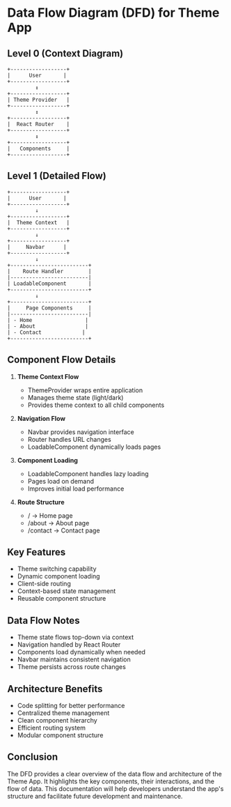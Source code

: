 # Data Flow Diagram (DFD) for Theme App

## Level 0 (Context Diagram)
```
+------------------+
|      User       |
+------------------+
         ↕
+------------------+
| Theme Provider   |
+------------------+
         ↕
+------------------+
|  React Router    |
+------------------+
         ↕
+------------------+
|   Components     |
+------------------+
```

## Level 1 (Detailed Flow)
```
+------------------+
|      User       |
+------------------+
         ↓
+------------------+
|  Theme Context   |
+------------------+
         ↓
+------------------+
|     Navbar      |
+------------------+
         ↓
+-------------------------+
|    Route Handler        |
|-------------------------|
| LoadableComponent       |
+-------------------------+
         ↓
+-------------------------+
|     Page Components     |
|-------------------------|
| - Home                 |
| - About                |
| - Contact             |
+-------------------------+
```

## Component Flow Details

1. **Theme Context Flow**
   - ThemeProvider wraps entire application
   - Manages theme state (light/dark)
   - Provides theme context to all child components

2. **Navigation Flow**
   - Navbar provides navigation interface
   - Router handles URL changes
   - LoadableComponent dynamically loads pages

3. **Component Loading**
   - LoadableComponent handles lazy loading
   - Pages load on demand
   - Improves initial load performance

4. **Route Structure**
   - / → Home page
   - /about → About page
   - /contact → Contact page

## Key Features
- Theme switching capability
- Dynamic component loading
- Client-side routing
- Context-based state management
- Reusable component structure

## Data Flow Notes
- Theme state flows top-down via context
- Navigation handled by React Router
- Components load dynamically when needed
- Navbar maintains consistent navigation
- Theme persists across route changes

## Architecture Benefits
- Code splitting for better performance
- Centralized theme management
- Clean component hierarchy
- Efficient routing system
- Modular component structure
## Conclusion
The DFD provides a clear overview of the data flow and architecture of the Theme App. It highlights the key components, their interactions, and the flow of data. This documentation will help developers understand the app's structure and facilitate future development and maintenance.

